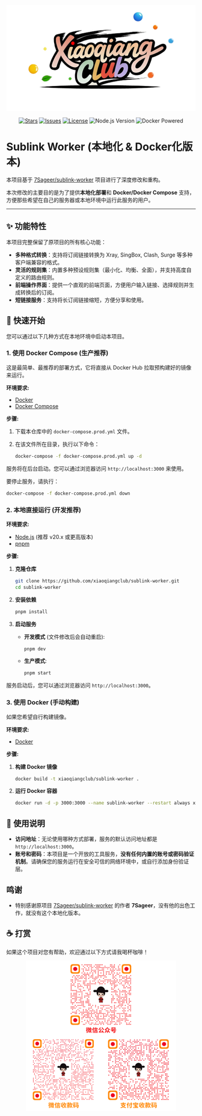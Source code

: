 <p align="center">
  <img src="docs/assets/header.png" alt="Sublink Worker Header" width="800"/>
</p>

<p align="center">
  <a href="https://github.com/xiaoqiangclub/sublink-worker/stargazers"><img src="https://img.shields.io/github/stars/xiaoqiangclub/sublink-worker?style=for-the-badge&color=yellow" alt="Stars"></a>
  <a href="https://github.com/xiaoqiangclub/sublink-worker/issues"><img src="https://img.shields.io/github/issues/xiaoqiangclub/sublink-worker?style=for-the-badge&color=red" alt="Issues"></a>
  <a href="https://github.com/xiaoqiangclub/sublink-worker/blob/main/LICENSE"><img src="https://img.shields.io/github/license/xiaoqiangclub/sublink-worker?style=for-the-badge&color=green" alt="License"></a>
  <img src="https://img.shields.io/badge/Node.js-20.x-blue?style=for-the-badge&logo=node.js" alt="Node.js Version">
  <img src="https://img.shields.io/badge/Docker-Powered-blue?style=for-the-badge&logo=docker" alt="Docker Powered">
</p>

# Sublink Worker (本地化 & Docker化版本)

本项目基于 [7Sageer/sublink-worker](https://github.com/7Sageer/sublink-worker) 项目进行了深度修改和重构。

本次修改的主要目的是为了提供**本地化部署**和 **Docker/Docker Compose** 支持，方便那些希望在自己的服务器或本地环境中运行此服务的用户。

---

## ✨ 功能特性

本项目完整保留了原项目的所有核心功能：

-   **多种格式转换**：支持将订阅链接转换为 Xray, SingBox, Clash, Surge 等多种客户端兼容的格式。
-   **灵活的规则集**：内置多种预设规则集（最小化、均衡、全面），并支持高度自定义的路由规则。
-   **前端操作界面**：提供一个直观的前端页面，方便用户输入链接、选择规则并生成转换后的订阅。
-   **短链接服务**：支持将长订阅链接缩短，方便分享和使用。

## 🚀 快速开始

您可以通过以下几种方式在本地环境中启动本项目。

### 1. 使用 Docker Compose (生产推荐)

这是最简单、最推荐的部署方式，它将直接从 Docker Hub 拉取预构建好的镜像来运行。

**环境要求:**
- [Docker](https://www.docker.com/)
- [Docker Compose](https://docs.docker.com/compose/)

**步骤:**

1.  下载本仓库中的 `docker-compose.prod.yml` 文件。
2.  在该文件所在目录，执行以下命令：

    ```bash
    docker-compose -f docker-compose.prod.yml up -d
    ```

服务将在后台启动。您可以通过浏览器访问 `http://localhost:3000` 来使用。

要停止服务，请执行：
```bash
docker-compose -f docker-compose.prod.yml down
```

### 2. 本地直接运行 (开发推荐)

**环境要求:**
- [Node.js](https://nodejs.org/) (推荐 v20.x 或更高版本)
- [pnpm](https://pnpm.io/)

**步骤:**

1.  **克隆仓库**
    ```bash
    git clone https://github.com/xiaoqiangclub/sublink-worker.git
    cd sublink-worker
    ```

2.  **安装依赖**
    ```bash
    pnpm install
    ```

3.  **启动服务**
    -   **开发模式** (文件修改后会自动重启):
        ```bash
        pnpm dev
        ```
    -   **生产模式**:
        ```bash
        pnpm start
        ```

服务启动后，您可以通过浏览器访问 `http://localhost:3000`。

### 3. 使用 Docker (手动构建)

如果您希望自行构建镜像。

**环境要求:**
- [Docker](https://www.docker.com/)

**步骤:**

1.  **构建 Docker 镜像**
    ```bash
    docker build -t xiaoqiangclub/sublink-worker .
    ```

2.  **运行 Docker 容器**
    ```bash
    docker run -d -p 3000:3000 --name sublink-worker --restart always xiaoqiangclub/sublink-worker
    ```

## 📝 使用说明

-   **访问地址**：无论使用哪种方式部署，服务的默认访问地址都是 `http://localhost:3000`。
-   **账号和密码**：本项目是一个开放的工具服务，**没有任何内置的账号或密码验证机制**。请确保您的服务运行在安全可信的网络环境中，或自行添加身份验证层。

## 鸣谢

-   特别感谢原项目 [7Sageer/sublink-worker](https://github.com/7Sageer/sublink-worker) 的作者 **7Sageer**，没有他的出色工作，就没有这个本地化版本。

## ☕ 打赏

如果这个项目对您有帮助，欢迎通过以下方式请我喝杯咖啡！

<p align="center">
  <img src="docs/assets/reward.png" alt="打赏码" width="400"/>
</p>